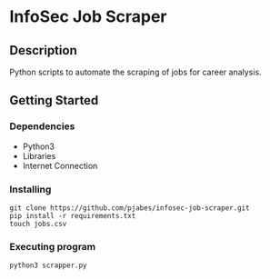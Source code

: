# InfoSec Job Scraper

## Description

Python scripts to automate the scraping of jobs for career analysis.

## Getting Started

### Dependencies

* Python3 
* Libraries
* Internet Connection

### Installing

``` 
git clone https://github.com/pjabes/infosec-job-scraper.git
pip install -r requirements.txt
touch jobs.csv
```

### Executing program
```
python3 scrapper.py
```

